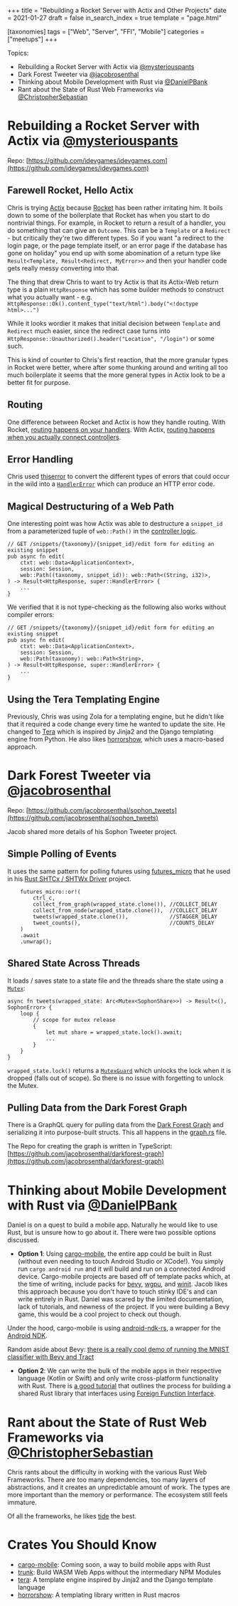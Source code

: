 +++
title = "Rebuilding a Rocket Server with Actix and Other Projects"
date = 2021-01-27
draft = false
in_search_index = true
template = "page.html"

[taxonomies] 
tags = ["Web", "Server", "FFI", "Mobile"]
categories = ["meetups"]
+++

Topics:

-   Rebuilding a Rocket Server with Actix via [@mysteriouspants](https://github.com/mysteriouspants)
-   Dark Forest Tweeter via [@jacobrosenthal](https://github.com/jacobrosenthal)
-   Thinking about Mobile Development with Rust via [@DanielPBank](https://github.com/danielbank)
-   Rant about the State of Rust Web Frameworks via [@ChristopherSebastian](https://github.com/likebike)

<!-- more -->

# Rebuilding a Rocket Server with Actix via [@mysteriouspants](https://github.com/mysteriouspants)

Repo: [https://github.com/idevgames/idevgames.com](https://github.com/idevgames/idevgames.com)

## Farewell Rocket, Hello Actix

Chris is trying [Actix](https://actix.rs/) because [Rocket](https://rocket.rs/) has been rather irritating him. It boils down to some of the boilerplate that Rocket has when you start to do nontrivial things. For example, in Rocket to return a result of a handler, you do something that can give an `Outcome`. This can be a `Template` or a `Redirect` - but critically they're two different types. So if you want "a redirect to the login page, or the page template itself, or an error page if the database has gone on holiday" you end up with some abomination of a return type like `Result<Template, Result<Redirect, MyError>>` and then your handler code gets really messy converting into that.

The thing that drew Chris to want to try Actix is that its Actix-Web return type is a plain `HttpResponse` which has some builder methods to construct what you actually want - e.g. `HttpResponse::Ok().content_type("text/html").body("<!doctype html>...")`

While it looks wordier it makes that initial decision between `Template` and `Redirect` much easier, since the redirect case turns into `HttpResponse::Unauthorized().header("Location", "/login")` or some such.

This is kind of counter to Chris's first reaction, that the more granular types in Rocket were better, where after some thunking around and writing all too much boilerplate it seems that the more general types in Actix look to be a better fit for purpose.

## Routing

One difference between Rocket and Actix is how they handle routing.  With Rocket, [routing happens on your handlers](https://github.com/idevgames/uDevGames.com/blob/mainline/src/serve.rs#L40).  With Actix, [routing happens when you actually connect controllers](https://github.com/idevgames/idevgames.com/blob/mainline/src/cli/serve.rs#L34).

## Error Handling

Chris used [thiserror](https://crates.io/crates/thiserror) to convert the different types of errors that could occur in the wild into a [`HandlerError`](https://github.com/idevgames/idevgames.com/blob/mainline/src/controllers/mod.rs#L20) which can produce an HTTP error code.

## Magical Destructuring of a Web Path

One interesting point was how Actix was able to destructure a `snippet_id` from a parameterized tuple of `web::Path()` in the [controller logic](https://github.com/idevgames/idevgames.com/blob/mainline/src/controllers/snippets.rs#L192).

```
// GET /snippets/{taxonomy}/{snippet_id}/edit form for editing an existing snippet
pub async fn edit(
    ctxt: web::Data<ApplicationContext>,
    session: Session,
    web::Path((taxonomy, snippet_id)): web::Path<(String, i32)>,
) -> Result<HttpResponse, super::HandlerError> {
    ...
}
```

We verified that it is not type-checking as the following also works without compiler errors:

```
// GET /snippets/{taxonomy}/{snippet_id}/edit form for editing an existing snippet
pub async fn edit(
    ctxt: web::Data<ApplicationContext>,
    session: Session,
    web::Path(taxonomy): web::Path<String>,
) -> Result<HttpResponse, super::HandlerError> {
    ...
}
```

## Using the Tera Templating Engine

Previously, Chris was using Zola for a templating engine, but he didn't like that it required a code change every time he wanted to update the site.  He changed to [Tera](https://github.com/Keats/tera) which is inspired by Jinja2 and the Django templating engine from Python.  He also likes [horrorshow](https://github.com/Stebalien/horrorshow-rs), which uses a macro-based approach.

# Dark Forest Tweeter via [@jacobrosenthal](https://github.com/jacobrosenthal)

Repo: [https://github.com/jacobrosenthal/sophon_tweets](https://github.com/jacobrosenthal/sophon_tweets)

Jacob shared more details of his Sophon Tweeter project.

## Simple Polling of Events

It uses the same pattern for polling futures using [futures_micro](https://crates.io/crates/futures-micro) that he used in his [Rust SHTCx / SHTWx Driver](https://github.com/jacobrosenthal/shtcx-rs/blob/smol2/examples/monitor-shtc3.rs#L26) project.

```
    futures_micro::or!(
        ctrl_c,
        collect_from_graph(wrapped_state.clone()), //COLLECT_DELAY
        collect_from_node(wrapped_state.clone()),  //COLLECT_DELAY
        tweets(wrapped_state.clone()),             //STAGGER_DELAY
        tweet_counts(),                            //COUNTS_DELAY
    )
    .await
    .unwrap();
```

## Shared State Across Threads

It loads / saves state to a state file and the threads share the state using a [`Mutex`](https://docs.rs/rustc-std-workspace-std/1.0.1/std/sync/struct.Mutex.html):

```
async fn tweets(wrapped_state: Arc<Mutex<SophonShare>>) -> Result<(), SophonError> {
    loop {
        // scope for mutex release
        {
            let mut share = wrapped_state.lock().await;
            ...
        }
    }
}
```

`wrapped_state.lock()` returns a [`MutexGuard`](https://docs.rs/rustc-std-workspace-std/1.0.1/std/sync/struct.MutexGuard.html) which unlocks the lock when it is dropped (falls out of scope).  So there is no issue with forgetting to unlock the Mutex.

## Pulling Data from the Dark Forest Graph

There is a GraphQL query for pulling data from the [Dark Forest Graph](https://thegraph.com/explorer/subgraph/jacobrosenthal/dark-forest-v05?selected=logs) and serializing it into purpose-built structs. This all happens in the [graph.rs](https://github.com/jacobrosenthal/sophon_tweets/blob/master/src/graph.rs) file.

The Repo for creating the graph is written in TypeScript: [https://github.com/jacobrosenthal/darkforest-graph](https://github.com/jacobrosenthal/darkforest-graph)

# Thinking about Mobile Development with Rust via [@DanielPBank](https://github.com/danielbank)

Daniel is on a quest to build a mobile app.  Naturally he would like to use Rust, but is unsure how to go about it.  There were two possible options discussed.

- **Option 1**: Using [cargo-mobile](https://github.com/BrainiumLLC/cargo-mobile), the entire app could be built in Rust (without even needing to touch Android Studio or XCode!).  You simply run `cargo android run` and it will build and run on a connected Android device.  Cargo-mobile projects are based off of template packs which, at the time of writing, include packs for [bevy](https://bevyengine.org/), [wgpu](https://github.com/gfx-rs/wgpu-rs), and [winit](https://github.com/rust-windowing/winit).  Jacob likes this approach because you don't have to touch stinky IDE's and can write entirely in Rust.  Daniel was scared by the limited documentation, lack of tutorials, and newness of the project.  If you were building a Bevy game, this would be a cool project to check out though.

Under the hood, cargo-mobile is using [android-ndk-rs](https://github.com/rust-windowing/android-ndk-rs), a wrapper for the [Android NDK](https://developer.android.com/ndk).

Random aside about Bevy: [there is a really cool demo of running the MNIST classifier with Bevy and Tract](https://github.com/vleue/bevmnist)

- **Option 2**: We can write the bulk of the mobile apps in their respective language (Kotlin or Swift) and only write cross-platform functionality with Rust. There is [a good tutorial](https://robertohuertas.com/2019/10/27/rust-for-android-ios-flutter/) that outlines the process for building a shared Rust library that interfaces using [Foreign Function Interface](https://anssi-fr.github.io/rust-guide/07_ffi.html).

# Rant about the State of Rust Web Frameworks via [@ChristopherSebastian](https://github.com/likebike)

Chris rants about the difficulty in working with the various Rust Web Frameworks.  There are too many dependencies, too many layers of abstractions, and it creates an unpredictable amount of work.  The types are more important than the memory or performance.  The ecosystem still feels immature.

Of all the frameworks, he likes [tide](https://github.com/http-rs/tide) the best.

# Crates You Should Know

-   [cargo-mobile](https://crates.io/crates/cargo-mobile): Coming soon, a way to build mobile apps with Rust
-   [trunk](https://crates.io/crates/trunk): Build WASM Web Apps without the intermediary NPM Modules
-   [tera](https://crates.io/crates/tera): A template engine inspired by Jinja2 and the Django template language
-   [horrorshow](https://crates.io/crates/horrorshow): A templating library written in Rust macros